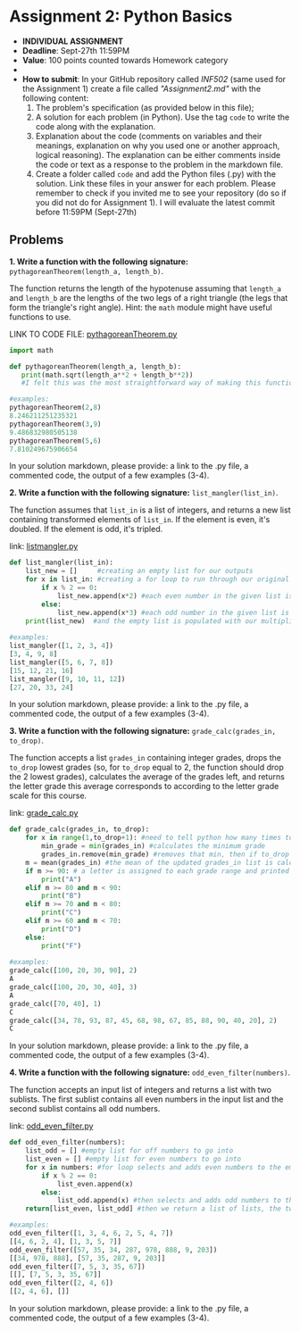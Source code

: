 # Assignment 2: Python Basics

* **INDIVIDUAL ASSIGNMENT**
* **Deadline**: Sept-27th 11:59PM
* **Value**: 100 points counted towards Homework category
* 
* **How to submit**: In your GitHub repository called *INF502* (same used for the Assignment 1) create a file called *"Assignment2.md"* with the following content:
  1. The problem's specification (as provided below in this file);
  2. A solution for each problem (in Python). Use the tag ```code``` to write the code along with the explanation.
  3. Explanation about the code (comments on variables and their meanings, explanation on why you used one or another approach, logical reasoning). The explanation can be either comments inside the code or text as a response to the problem in the markdown file.
  4. Create a folder called `code` and add the Python files (.py) with the solution. Link these files in your answer for each problem.
  Please remember to check if you invited me to see your repository (do so if you did not do for Assignment 1). I will evaluate the latest commit before 11:59PM (Sept-27th)

## Problems

**1. Write a function with the following signature:** `pythagoreanTheorem(length_a, length_b)`.

The function returns the length of the hypotenuse assuming that `length_a` and `length_b` are the lengths of the two legs of a right triangle (the legs that form the triangle's right angle). Hint: the `math` module might have useful functions to use.

LINK TO CODE FILE: [pythagoreanTheorem.py](https://github.com/pgiambuzzi/INF502/blob/main/code/pythagoreanTheorem.py)

```python
import math

def pythagoreanTheorem(length_a, length_b):
   print(math.sqrt(length_a**2 + length_b**2))
   #I felt this was the most straightforward way of making this function, simply printing the result of hypotenuse calculation: c=sqrt(a^2+b^2)

#examples:
pythagoreanTheorem(2,8)
8.246211251235321
pythagoreanTheorem(3,9)
9.486832980505138
pythagoreanTheorem(5,6)
7.810249675906654

```
In your solution markdown, please provide: a link to the .py file, a commented code, the output of a few examples (3-4).

**2. Write a function with the following signature:** `list_mangler(list_in)`.

The function assumes that `list_in` is a list of integers, and returns a new list containing transformed elements of `list_in`. If the element is even, it's doubled. If the element is odd, it's tripled.

link: [listmangler.py](https://github.com/pgiambuzzi/INF502/blob/main/code/listmangler.py)

```python
def list_mangler(list_in):
    list_new = []     #creating an empty list for our outputs
    for x in list_in: #creating a for loop to run through our original list
        if x % 2 == 0:
            list_new.append(x*2) #each even number in the given list is multiplied by 2
        else:
            list_new.append(x*3) #each odd number in the given list is multiplied by 3
    print(list_new)  #and the empty list is populated with our multiplication outputs
    
#examples:
list_mangler([1, 2, 3, 4])
[3, 4, 9, 8]
list_mangler([5, 6, 7, 8])
[15, 12, 21, 16]
list_mangler([9, 10, 11, 12])
[27, 20, 33, 24]
```
In your solution markdown, please provide: a link to the .py file, a commented code, the output of a few examples (3-4).

**3. Write a function with the following signature:** `grade_calc(grades_in, to_drop)`.

The function accepts a list `grades_in` containing integer grades, drops the `to_drop` lowest grades (so, for `to_drop` equal to 2, the function should drop the 2 lowest grades), calculates the average of the grades left, and returns the letter grade this average corresponds to according to the letter grade scale for this course.

link: [grade_calc.py](https://github.com/pgiambuzzi/INF502/blob/main/code/grade_calc.py)

```python
def grade_calc(grades_in, to_drop):
    for x in range(1,to_drop+1): #need to tell python how many times to determine a minimum. A new minimum will be determined after each tim a min is removed.
        min_grade = min(grades_in) #calculates the minimum grade
        grades_in.remove(min_grade) #removes that min, then if to_drop is > 1, it will repeat corresponding to the value assigned to to_drop
    m = mean(grades_in) #the mean of the updated grades_in list is calculated
    if m >= 90: # a letter is assigned to each grade range and printed for the mean
        print("A")
    elif m >= 80 and m < 90:
        print("B")
    elif m >= 70 and m < 80:
        print("C")
    elif m >= 60 and m < 70:
        print("D")
    else:
        print("F")
        
#examples:
grade_calc([100, 20, 30, 90], 2)
A
grade_calc([100, 20, 30, 40], 3)
A
grade_calc([70, 40], 1)
C
grade_calc([34, 78, 93, 87, 45, 68, 98, 67, 85, 88, 90, 40, 20], 2)
C
```
In your solution markdown, please provide: a link to the .py file, a commented code, the output of a few examples (3-4).


**4. Write a function with the following signature:** `odd_even_filter(numbers)`.

The function accepts an input list of integers and returns a list with two sublists. The first sublist contains all even numbers in the input list and the second sublist contains all odd numbers.

link: [odd_even_filter.py](https://github.com/pgiambuzzi/INF502/blob/main/code/odd_even_filter.py)

```python
def odd_even_filter(numbers):
    list_odd = [] #empty list for off numbers to go into
    list_even = [] #empty list for even numbers to go into
    for x in numbers: #for loop selects and adds even numbers to the empty list_even
        if x % 2 == 0:
            list_even.append(x)
        else:
            list_odd.append(x) #then selects and adds odd numbers to the empty list_odd
    return[list_even, list_odd] #then we return a list of lists, the two new lists are side by side

#examples:
odd_even_filter([1, 3, 4, 6, 2, 5, 4, 7])
[[4, 6, 2, 4], [1, 3, 5, 7]]
odd_even_filter([57, 35, 34, 287, 978, 888, 9, 203])
[[34, 978, 888], [57, 35, 287, 9, 203]]
odd_even_filter([7, 5, 3, 35, 67])
[[], [7, 5, 3, 35, 67]]
odd_even_filter([2, 4, 6])
[[2, 4, 6], []]
```
In your solution markdown, please provide: a link to the .py file, a commented code, the output of a few examples (3-4).

